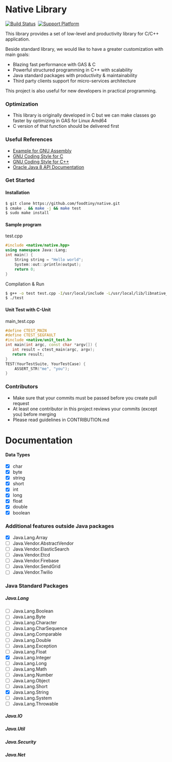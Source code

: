# Native Library

[![Build Status](https://travis-ci.com/foodtiny/native.svg?token=p64HTBqDyw43Lh5iDLxP&branch=master)](https://travis-ci.com/foodtiny/native)
&nbsp;[![Support Platform](https://img.shields.io/badge/platform-linux%20%7C%20osx-blue.svg)]()

This library provides a set of low-level and productivity library for C/C++ application.

Beside standard library, we would like to have a greater customization with main goals:

- Blazing fast performance with GAS & C
- Powerful structured programming in C++ with scalability
- Java standard packages with productivity & maintainability
- Third party clients support for micro-services architecture

This project is also useful for new developers in practical programming.

###  Optimization
- This library is originally developed in C but we can make classes go faster by optimizing in GAS for Linux Amd64
- C version of that function should be delivered first

### Useful References
- [Example for GNU Assembly](http://cs.lmu.edu/~ray/notes/gasexamples)
- [GNU Coding Style for C](https://www.gnu.org/prep/standards/html_node/Writing-C.html)
- [GNU Coding Style for C++](https://gcc.gnu.org/wiki/CppConventions)
- [Oracle Java 8 API Documentation](https://docs.oracle.com/javase/8/docs/api/)

### Get Started

#### Installation
```bash
$ git clone https://github.com/foodtiny/native.git
$ cmake . && make -j && make test
$ sudo make install
```

#### Sample program
test.cpp
```cpp
#include <native/native.hpp>
using namespace Java::Lang;
int main() {
    String string = "Hello world";
    System::out::println(output);
    return 0;
}
```
Compilation & Run
```bash
$ g++ -o test test.cpp -I/usr/local/include -L/usr/local/lib/libnative_static.a
$ ./test
```

#### Unit Test with C-Unit
main_test.cpp
```cpp
#define CTEST_MAIN
#define CTEST_SEGFAULT
#include <native/unit_test.h>
int main(int argc, const char *argv[]) {
   int result = ctest_main(argc, argv);
   return result;
}
TEST(YourTestSuite, YourTestCase) {
    ASSERT_STR("me", "you");
}
```

### Contributors
- Make sure that your commits must be passed before you create pull request
- At least one contributor in this project reviews your commits (except you) before merging
- Please read guidelines in CONTRIBUTION.md

# Documentation

#### Data Types
- [x] char
- [x] byte
- [x] string
- [x] short
- [x] int
- [x] long
- [x] float
- [x] double
- [x] boolean

### Additional features outside Java packages
- [x] Java.Lang.Array
- [ ] Java.Vendor.AbstractVendor
- [ ] Java.Vendor.ElasticSearch
- [ ] Java.Vendor.Etcd
- [ ] Java.Vendor.Firebase
- [ ] Java.Vendor.SendGrid
- [ ] Java.Vendor.Twilio

### Java Standard Packages
##### Java.Lang
- [ ] Java.Lang.Boolean
- [ ] Java.Lang.Byte
- [ ] Java.Lang.Character
- [ ] Java.Lang.CharSequence
- [ ] Java.Lang.Comparable
- [ ] Java.Lang.Double
- [ ] Java.Lang.Exception
- [ ] Java.Lang.Float
- [x] Java.Lang.Integer
- [ ] Java.Lang.Long
- [ ] Java.Lang.Math
- [ ] Java.Lang.Number
- [ ] Java.Lang.Object
- [ ] Java.Lang.Short
- [x] Java.Lang.String
- [ ] Java.Lang.System
- [ ] Java.Lang.Throwable
##### Java.IO
##### Java.Util
##### Java.Security
##### Java.Net